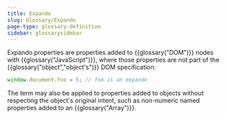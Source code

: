 ```yaml
---
title: Expando
slug: Glossary/Expando
page-type: glossary-definition
sidebar: glossarysidebar
---
```



Expando properties are properties added to {{glossary("DOM")}} nodes with {{glossary("JavaScript")}}, where those properties are not part of the {{glossary("object","object's")}} DOM specification:

```js
window.document.foo = 5; // foo is an expando
```

The term may also be applied to properties added to objects without respecting the object's original intent, such as non-numeric named properties added to an {{glossary("Array")}}.
